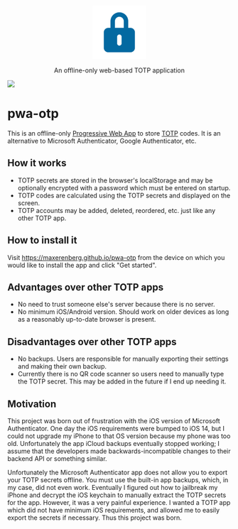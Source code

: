 <p align="center">
  <img src="./public/favicon.svg" width="120" alt="pwa-otp logo" />
</p>

<p align="center">An offline-only web-based TOTP application</p>

[![](https://github.com/maxerenberg/pwa-otp/workflows/CI/badge.svg)](https://github.com/maxerenberg/pwa-otp/actions?query=workflow%3ACI)

# pwa-otp

This is an offline-only [Progressive Web App](https://developer.mozilla.org/en-US/docs/Web/Progressive_web_apps)
to store [TOTP](https://en.wikipedia.org/wiki/Time-based_one-time_password) codes.
It is an alternative to Microsoft Authenticator, Google Authenticator, etc.

## How it works

- TOTP secrets are stored in the browser's localStorage and may be optionally
  encrypted with a password which must be entered on startup.
- TOTP codes are calculated using the TOTP secrets and displayed on the screen.
- TOTP accounts may be added, deleted, reordered, etc. just like any other TOTP app.

## How to install it

Visit https://maxerenberg.github.io/pwa-otp from the device on which you would
like to install the app and click "Get started".

## Advantages over other TOTP apps

- No need to trust someone else's server because there is no server.
- No minimum iOS/Android version. Should work on older devices as long as
  a reasonably up-to-date browser is present.

## Disadvantages over other TOTP apps

- No backups. Users are responsible for manually exporting their settings
  and making their own backup.
- Currently there is no QR code scanner so users need to manually type the
  TOTP secret. This may be added in the future if I end up needing it.

## Motivation

This project was born out of frustration with the iOS version of
Microsoft Authenticator. One day the iOS requirements were bumped to iOS 14,
but I could not upgrade my iPhone to that OS version because my phone
was too old. Unfortunately the app iCloud backups eventually stopped working;
I assume that the developers made backwards-incompatible changes to
their backend API or something similar.

Unfortunately the Microsoft Authenticator app does not allow you to export
your TOTP secrets offline. You must use the built-in app backups, which, in
my case, did not even work. Eventually I figured out how to jailbreak my
iPhone and decrypt the iOS keychain to manually extract the TOTP secrets
for the app. However, it was a very painful experience. I wanted a TOTP app
which did not have minimum iOS requirements, and allowed me to easily
export the secrets if necessary. Thus this project was born.
